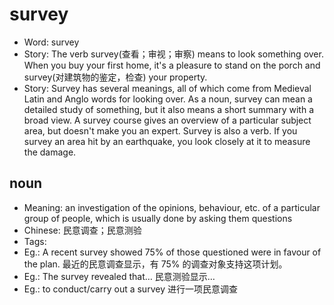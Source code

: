 # survey

- Word: survey
- Story: The verb survey(查看；审视；审察) means to look something over. When you buy your first home, it's a pleasure to stand on the porch and survey(对建筑物的鉴定，检查) your property.
- Story: Survey has several meanings, all of which come from Medieval Latin and Anglo words for looking over. As a noun, survey can mean a detailed study of something, but it also means a short summary with a broad view. A survey course gives an overview of a particular subject area, but doesn't make you an expert. Survey is also a verb. If you survey an area hit by an earthquake, you look closely at it to measure the damage.

## noun

- Meaning: an investigation of the opinions, behaviour, etc. of a particular group of people, which is usually done by asking them questions
- Chinese: 民意调查；民意测验
- Tags: 
- Eg.: A recent survey showed 75% of those questioned were in favour of the plan. 最近的民意调查显示，有 75% 的调查对象支持这项计划。
- Eg.: The survey revealed that… 民意测验显示…
- Eg.: to conduct/carry out a survey 进行一项民意调查

